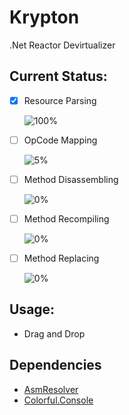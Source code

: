 # Krypton
.Net Reactor Devirtualizer

Current Status:
---------------
- [x] Resource Parsing  

  ![100%](https://progress-bar.dev/100)

- [ ] OpCode Mapping  

  ![5%](https://progress-bar.dev/0)

- [ ] Method Disassembling  

  ![0%](https://progress-bar.dev/0)

- [ ] Method Recompiling

  ![0%](https://progress-bar.dev/0)

- [ ] Method Replacing     

  ![0%](https://progress-bar.dev/0)


Usage:
------
- Drag and Drop

Dependencies
------------
- [AsmResolver](https://github.com/Washi1337/AsmResolver)
- [Colorful.Console](https://github.com/tomakita/Colorful.Console)
